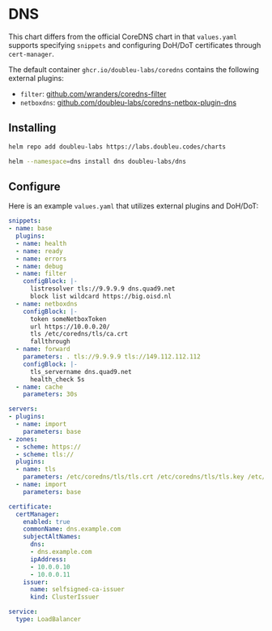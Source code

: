 # DNS

This chart differs from the official CoreDNS chart in that `values.yaml`
supports specifying `snippets` and configuring DoH/DoT certificates through
`cert-manager`.

The default container `ghcr.io/doubleu-labs/coredns` contains the following
external plugins:

- `filter`: [github.com/wranders/coredns-filter](https://github.com/wranders/coredns-filter)
- `netboxdns`: [github.com/doubleu-labs/coredns-netbox-plugin-dns](https://github.com/doubleu-labs/coredns-netbox-plugin-dns)

## Installing

```sh
helm repo add doubleu-labs https://labs.doubleu.codes/charts

helm --namespace=dns install dns doubleu-labs/dns
```

## Configure

Here is an example `values.yaml` that utilizes external plugins and DoH/DoT:

```yaml
snippets:
- name: base
  plugins:
  - name: health
  - name: ready
  - name: errors
  - name: debug
  - name: filter
    configBlock: |-
      listresolver tls://9.9.9.9 dns.quad9.net
      block list wildcard https://big.oisd.nl
  - name: netboxdns
    configBlock: |-
      token someNetboxToken
      url https://10.0.0.20/
      tls /etc/coredns/tls/ca.crt
      fallthrough
  - name: forward
    parameters: . tls://9.9.9.9 tls://149.112.112.112
    configBlock: |-
      tls_servername dns.quad9.net
      health_check 5s
  - name: cache
    parameters: 30s

servers:
- plugins:
  - name: import
    parameters: base
- zones:
  - scheme: https://
  - scheme: tls://
  plugins:
  - name: tls
    parameters: /etc/coredns/tls/tls.crt /etc/coredns/tls/tls.key /etc/coredns/tls/ca.crt
  - name: import
    parameters: base

certificate:
  certManager:
    enabled: true
    commonName: dns.example.com
    subjectAltNames:
      dns:
      - dns.example.com
      ipAddress:
      - 10.0.0.10
      - 10.0.0.11
    issuer:
      name: selfsigned-ca-issuer
      kind: ClusterIssuer

service:
  type: LoadBalancer
```
